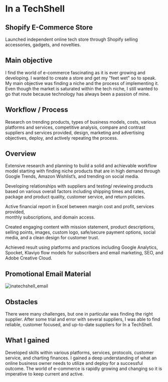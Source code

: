 # In a TechShell 

## Shopify E-Commerce Store 
Launched independent online tech store through Shopify selling accessories, gadgets, and novelties.

## Main objective 
I find the world of e-commerce fascinating as it is ever growing and developing. I wanted to create a store and get my "feet wet" so to speak. My main objective was finding a niche and the process of implementing it. Even though the market is saturated within the tech niche, I still wanted to go that route because technology has always been a passion of mine. 

## Workflow / Process 
Research on trending products, types of business models, costs, various platforms and services, competitive analysis, compare and contrast suppliers and services provided, design, marketing and advertising objectives, deploy, and actively repeating the process. 

## Overview 
Extensive research and planning to build a solid and achievable workflow model starting with 
finding niche products that are in high demand through Google Trends, Amazon Wishlist’s, 
and trending on social media. 

Developing relationships with suppliers and testing/ reviewing products based on various 
overall factors including shipping times and rates, package and product quality, customer 
service, and return policies.

Active financial report in Excel between margin cost and profit, services provided,             
monthly subscriptions, and domain access. 

Created engaging content with mission statement, product descriptions, selling points, 
images, custom logo, safe/secure payment options, social media, and a clean design for customer trust. 

Achieved result using platforms and practices including Google Analytics, Spocket, Klaviyo 
flow models for subscribers and email marketing, SEO, and Adobe Creative Cloud.  

## Promotional Email Material 
![inatechshell_email](https://user-images.githubusercontent.com/24736924/233468062-cef2e3bc-4619-49ea-946c-8488d2986c27.png)




## Obstacles 
There were many challenges, but one in particular was finding the right supplier. After some trial and error with several suppliers, I was able to find reliable, customer focused, and up-to-date suppliers for In a TechShell. 

## What I gained 
Developed skills within various platforms, services, protocols, customer service, and charting finances. I gained a deep understanding of what an online business owner needs to utilize and deploy for a successful outcome. The world of e-commerce is rapidly growing and changing so it is imperative to keep current and active. 
